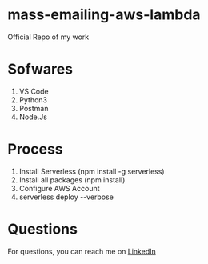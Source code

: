 # mass-emailing-aws-lambda
Official Repo of my work

# Sofwares
1. VS Code
2. Python3
3. Postman
4. Node.Js

# Process
1. Install Serverless (npm install -g serverless)
2. Install all packages (npm install)
3. Configure AWS Account
4. serverless deploy --verbose

# Questions
For questions, you can reach me on <a href="https://linkedin.com/in/MadhuPIoT">LinkedIn</a>
